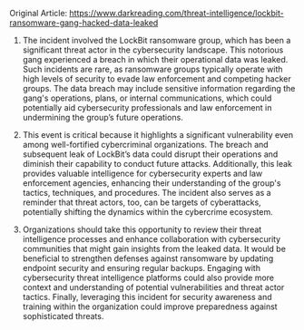 Original Article: https://www.darkreading.com/threat-intelligence/lockbit-ransomware-gang-hacked-data-leaked

1) The incident involved the LockBit ransomware group, which has been a significant threat actor in the cybersecurity landscape. This notorious gang experienced a breach in which their operational data was leaked. Such incidents are rare, as ransomware groups typically operate with high levels of security to evade law enforcement and competing hacker groups. The data breach may include sensitive information regarding the gang's operations, plans, or internal communications, which could potentially aid cybersecurity professionals and law enforcement in undermining the group’s future operations.

2) This event is critical because it highlights a significant vulnerability even among well-fortified cybercriminal organizations. The breach and subsequent leak of LockBit’s data could disrupt their operations and diminish their capability to conduct future attacks. Additionally, this leak provides valuable intelligence for cybersecurity experts and law enforcement agencies, enhancing their understanding of the group's tactics, techniques, and procedures. The incident also serves as a reminder that threat actors, too, can be targets of cyberattacks, potentially shifting the dynamics within the cybercrime ecosystem.

3) Organizations should take this opportunity to review their threat intelligence processes and enhance collaboration with cybersecurity communities that might gain insights from the leaked data. It would be beneficial to strengthen defenses against ransomware by updating endpoint security and ensuring regular backups. Engaging with cybersecurity threat intelligence platforms could also provide more context and understanding of potential vulnerabilities and threat actor tactics. Finally, leveraging this incident for security awareness and training within the organization could improve preparedness against sophisticated threats.

